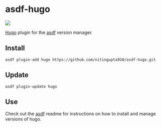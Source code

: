 # asdf-hugo

![](https://github.com/beardix/asdf-hugo/workflows/ci/badge.svg)

[Hugo](https://gohugo.io) plugin for the [asdf](https://github.com/asdf-vm/asdf) version manager.

## Install

```
asdf plugin-add hugo https://github.com/nitingupta910/asdf-hugo.git
```

## Update

```
asdf plugin-update hugo
```

## Use

Check out the [asdf](https://github.com/asdf-vm/asdf) readme for instructions on how to install and manage versions of hugo.
